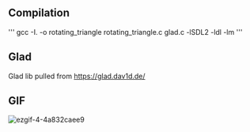 ## Compilation
'''
gcc -I. -o rotating_triangle rotating_triangle.c glad.c -lSDL2 -ldl -lm
'''
## Glad
Glad lib pulled from https://glad.dav1d.de/

## GIF
![ezgif-4-4a832caee9](https://github.com/user-attachments/assets/4fe55038-1652-4c6e-8e5e-97b63610f44b)
